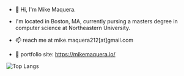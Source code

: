 

- 👋 Hi, I'm Mike Maquera.

- I'm located in Boston, MA, currently pursing a masters degree in computer science at Northeastern University.

- 📫 reach me at mike.maquera212[at]gmail.com

- 🔭 portfolio site: https://mikemaquera.io/


![Top Langs](https://github-readme-stats.vercel.app/api/top-langs/?username=mmaquer2&theme=tokyonight)






<!--
**mmaquer2/mmaquer2** is a ✨ _special_ ✨ repository because its `README.md` (this file) appears on your GitHub profile.

Here are some ideas to get you started:

-  I’m currently working on ...
- 🌱 I’m currently learning ...
- 👯 I’m looking to collaborate on ...
- 🤔 I’m looking for help with ...
- 💬 Ask me about ...
- 📫 How to reach me: ...
- 😄 Pronouns: ...
- ⚡ Fun fact: ...
-->
